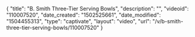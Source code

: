 {
    "title": "B. Smith Three-Tier Serving Bowls",
    "description": "",
    "videoid": "110007520",
    "date_created": "1502525661",
    "date_modified": "1504455313",
    "type": "captivate",
    "layout": "video",
    "url": "\/v\/b-smith-three-tier-serving-bowls\/110007520"
}